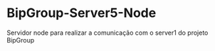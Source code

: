 # BipGroup-Server5-Node
Servidor node para realizar a comunicação com o server1 do projeto BipGroup
